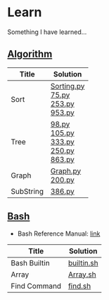 # Learn
Something I have learned...

## [Algorithm](./algorithm/)
| Title | Solution |
| ----- | -------- |
| Sort  | [Sorting.py](./algorithm/Sort/Sorting.py)<br>[75.py](./algorithm/Sort/75.py)<br>[253.py](./algorithm/Sort/253.py)<br>[953.py](./algorithm/Sort/953.py)  |
| Tree  | [98.py](./algorithm/Tree/98.py)<br>[105.py](./algorithm/Tree/105.py)<br>[333.py](./algorithm/Tree/333.py)<br>[250.py](./algorithm/Tree/250.py)<br>[863.py](./algorithm/Tree/863.py)|
| Graph | [Graph.py](./algorithm/Graph/Graph.py)<br>[200.py](./algorithm/Graph/200.py)|
| SubString | [386.py](./algorithm/SubString/386.py)|

## [Bash](./bash/)
* Bash Reference Manual: [link](https://www.gnu.org/software/bash/manual/bash.html)

| Title      | Solution                      |
| -----      | --------                      | 
|Bash Builtin|[builtin.sh](./bash/builtin.sh)|
|Array       |[Array.sh](./bash/Array.sh)    |
|Find Command|[find.sh](./bash/find.sh)      |
